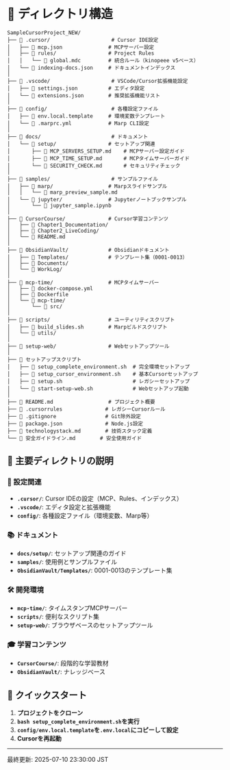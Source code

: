 # 📁 ディレクトリ構造

```
SampleCursorProject_NEW/
├── 📂 .cursor/                    # Cursor IDE設定
│   ├── 📄 mcp.json               # MCPサーバー設定
│   ├── 📂 rules/                 # Project Rules
│   │   └── 📄 global.mdc         # 統合ルール（kinopeee v5ベース）
│   └── 📄 indexing-docs.json     # ドキュメントインデックス
│
├── 📂 .vscode/                    # VSCode/Cursor拡張機能設定
│   ├── 📄 settings.json          # エディタ設定
│   └── 📄 extensions.json        # 推奨拡張機能リスト
│
├── 📂 config/                     # 各種設定ファイル
│   ├── 📄 env.local.template     # 環境変数テンプレート
│   └── 📄 .marprc.yml            # Marp CLI設定
│
├── 📂 docs/                       # ドキュメント
│   └── 📂 setup/                 # セットアップ関連
│       ├── 📄 MCP_SERVERS_SETUP.md    # MCPサーバー設定ガイド
│       ├── 📄 MCP_TIME_SETUP.md       # MCPタイムサーバーガイド
│       └── 📄 SECURITY_CHECK.md       # セキュリティチェック
│
├── 📂 samples/                    # サンプルファイル
│   ├── 📂 marp/                  # Marpスライドサンプル
│   │   └── 📄 marp_preview_sample.md
│   └── 📂 jupyter/               # Jupyterノートブックサンプル
│       └── 📄 jupyter_sample.ipynb
│
├── 📂 CursorCourse/              # Cursor学習コンテンツ
│   ├── 📂 Chapter1_Documentation/
│   ├── 📂 Chapter2_LiveCoding/
│   └── 📄 README.md
│
├── 📂 ObsidianVault/             # Obsidianドキュメント
│   ├── 📂 Templates/             # テンプレート集（0001-0013）
│   ├── 📂 Documents/
│   └── 📂 WorkLog/
│
├── 📂 mcp-time/                  # MCPタイムサーバー
│   ├── 📄 docker-compose.yml
│   ├── 📄 Dockerfile
│   └── 📂 mcp-time/
│       └── 📂 src/
│
├── 📂 scripts/                   # ユーティリティスクリプト
│   ├── 📄 build_slides.sh        # Marpビルドスクリプト
│   └── 📂 utils/
│
├── 📂 setup-web/                 # Webセットアップツール
│
├── 🔧 セットアップスクリプト
│   ├── 📄 setup_complete_environment.sh  # 完全環境セットアップ
│   ├── 📄 setup_cursor_environment.sh    # 基本Cursorセットアップ
│   ├── 📄 setup.sh                       # レガシーセットアップ
│   └── 📄 start-setup-web.sh             # Webセットアップ起動
│
├── 📄 README.md                  # プロジェクト概要
├── 📄 .cursorrules              # レガシーCursorルール
├── 📄 .gitignore                # Git除外設定
├── 📄 package.json              # Node.js設定
├── 📄 technologystack.md        # 技術スタック定義
└── 📄 安全ガイドライン.md        # 安全使用ガイド
```

## 📌 主要ディレクトリの説明

### 🎯 設定関連
- **`.cursor/`**: Cursor IDEの設定（MCP、Rules、インデックス）
- **`.vscode/`**: エディタ設定と拡張機能
- **`config/`**: 各種設定ファイル（環境変数、Marp等）

### 📚 ドキュメント
- **`docs/setup/`**: セットアップ関連のガイド
- **`samples/`**: 使用例とサンプルファイル
- **`ObsidianVault/Templates/`**: 0001-0013のテンプレート集

### 🛠️ 開発環境
- **`mcp-time/`**: タイムスタンプMCPサーバー
- **`scripts/`**: 便利なスクリプト集
- **`setup-web/`**: ブラウザベースのセットアップツール

### 🎓 学習コンテンツ
- **`CursorCourse/`**: 段階的な学習教材
- **`ObsidianVault/`**: ナレッジベース

## 🚀 クイックスタート

1. **プロジェクトをクローン**
2. **`bash setup_complete_environment.sh`を実行**
3. **`config/env.local.template`を`.env.local`にコピーして設定**
4. **Cursorを再起動**

---
最終更新: 2025-07-10 23:30:00 JST 
